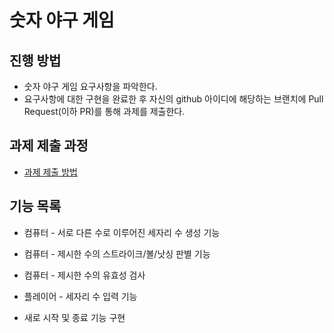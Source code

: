 # 숫자 야구 게임
## 진행 방법
* 숫자 야구 게임 요구사항을 파악한다.
* 요구사항에 대한 구현을 완료한 후 자신의 github 아이디에 해당하는 브랜치에 Pull Request(이하 PR)를 통해 과제를 제출한다.

## 과제 제출 과정
* [과제 제출 방법](https://github.com/next-step/nextstep-docs/tree/master/precourse)

## 기능 목록
* 컴퓨터 - 서로 다른 수로 이루어진 세자리 수 생성 기능

* 컴퓨터 - 제시한 수의 스트라이크/볼/낫싱 판별 기능

* 컴퓨터 - 제시한 수의 유효성 검사

* 플레이어 - 세자리 수 입력 기능

* 새로 시작 및 종료 기능 구현
